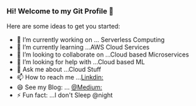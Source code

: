 ### Hi! Welcome to my Git Profile 👋

Here are some ideas to get you started:

- 🔭 I’m currently working on ... Serverless Computing 
- 🌱 I’m currently learning ...AWS Cloud Services 
- 👯 I’m looking to collaborate on ...Cloud based Microservices
- 🤔 I’m looking for help with ...Cloud based ML
- 💬 Ask me about ...Cloud Stuff
- 📫 How to reach me ...[Linkdin:](https://www.linkedin.com/in/uvindu-dharmawardana-57aa13143/)
- 😄 See my Blog: ... [@Medium:](https://uvindu-52078.medium.com/)
- ⚡ Fun fact: ...I don't Sleep @night

